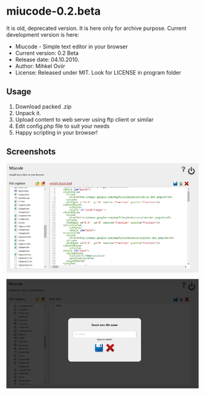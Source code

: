 miucode-0.2.beta
================

It is old, deprecated version. It is here only for archive purpose. Current development version is here:  
[](https://github.com/sookoll/miucode)

* Miucode - Simple text editor in your browser
* Current version: 0.2 Beta
* Release date: 04.10.2010.
* Author: Mihkel Oviir
* License: Released under MIT. Look for LICENSE in program folder
 
## Usage ##
1. Download packed .zip
2. Unpack it.
3. Upload content to web server using ftp client or similar
4. Edit config.php file to suit your needs
5. Happy scripting in your browser!

## Screenshots

![](scr1.png)

![](scr2.png)